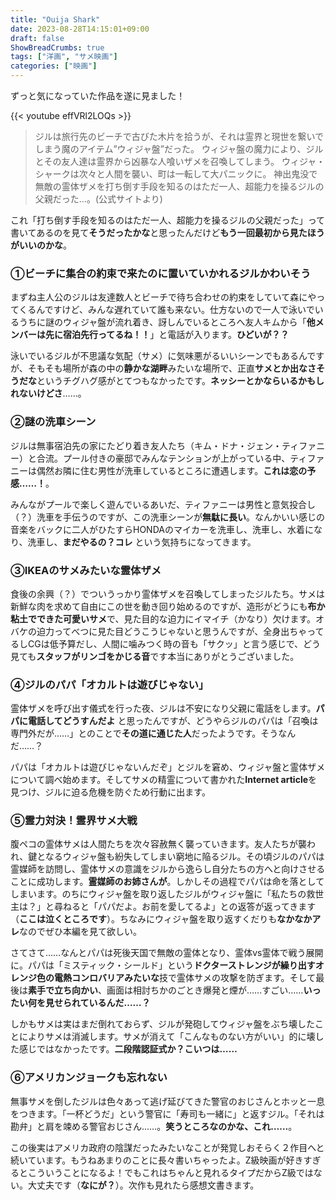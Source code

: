 ```yaml
---
title: "Ouija Shark"
date: 2023-08-28T14:15:01+09:00
draft: false
ShowBreadCrumbs: true
tags: ["洋画", "サメ映画"]
categories: ["映画"]
---
```


ずっと気になっていた作品を遂に見ました！

{{< youtube effVRl2LOQs >}}

>ジルは旅行先のビーチで古びた木片を拾うが、それは霊界と現世を繋いでしまう魔のアイテム”ウィジャ盤”だった。
>ウィジャ盤の魔力により、ジルとその友人達は霊界から凶暴な人喰いザメを召喚してしまう。
>ウィジャ・シャークは次々と人間を襲い、町は一転して大パニックに。
>神出鬼没で無敵の霊体ザメを打ち倒す手段を知るのはただ一人、超能力を操るジルの父親だった…。(公式サイトより)

これ「打ち倒す手段を知るのはただ一人、超能力を操るジルの父親だった」って書いてあるのを見て**そうだったかな**と思ったんだけど**もう一回最初から見たほうがいいのかな**。

### ①ビーチに集合の約束で来たのに置いていかれるジルかわいそう

まずね主人公のジルは友達数人とビーチで待ち合わせの約束をしていて森にやってくるんですけど、みんな遅れていて誰も来ない。仕方ないので一人で泳いでいるうちに謎のウィジャ盤が流れ着き、訝しんでいるところへ友人キムから「**他メンバーは先に宿泊先行ってるね！！**」と電話が入ります。**ひどいが？？**

泳いでいるジルが不思議な気配（サメ）に気味悪がるいいシーンでもあるんですが、そもそも場所が森の中の**静かな湖畔**みたいな場所で、正直**サメとか出なさそうだな**というチグハグ感がとてつもなかったです。**ネッシーとかならいるかもしれないけどさ**……。

### ②謎の洗車シーン

ジルは無事宿泊先の家にたどり着き友人たち（キム・ドナ・ジェン・ティファニー）と合流。プール付きの豪邸でみんなテンションが上がっている中、ティファニーは偶然お隣に住む男性が洗車しているところに遭遇します。**これは恋の予感……！**。

みんながプールで楽しく遊んでいるあいだ、ティファニーは男性と意気投合し（？）洗車を手伝うのですが、この洗車シーンが**無駄に長い**。なんかいい感じの音楽をバックに二人がひたすらHONDAのマイカーを洗車し、洗車し、水着になり、洗車し、**まだやるの？コレ** という気持ちになってきます。

### ③IKEAのサメみたいな霊体ザメ

食後の余興（？）でついうっかり霊体ザメを召喚してしまったジルたち。サメは新鮮な肉を求めて自由にこの世を動き回り始めるのですが、造形がどうにも**布か粘土でできた可愛いサメ**で、見た目的な迫力にイマイチ（かなり）欠けます。オバケの迫力ってべつに見た目どうこうじゃないと思うんですが、全身出ちゃってるしCGは低予算だし、人間に噛みつく時の音も「サクッ」と言う感じで、どう見ても**スタッフがリンゴをかじる音**です本当にありがとうございました。

### ④ジルのパパ「オカルトは遊びじゃない」

霊体ザメを呼び出す儀式を行った夜、ジルは不安になり父親に電話をします。**パパに電話してどうすんだよ** と思ったんですが、どうやらジルのパパは「召喚は専門外だが……」とのことで**その道に通じた人**だったようです。そうなんだ……？

パパは「オカルトは遊びじゃないんだぞ」とジルを窘め、ウィジャ盤と霊体ザメについて調べ始めます。そしてサメの精霊について書かれた**Internet article**を見つけ、ジルに迫る危機を防ぐため行動に出ます。

### ⑤霊力対決！霊界サメ大戦

腹ペコの霊体サメは人間たちを次々容赦無く襲っていきます。友人たちが襲われ、鍵となるウィジャ盤も紛失してしまい窮地に陥るジル。その頃ジルのパパは霊媒師を訪問し、霊体サメの意識をジルから逸らし自分たちの方へと向けさせることに成功します。**霊媒師のお姉さんが**。しかしその過程でパパは命を落としてしまいます。のちにウィジャ盤を取り返したジルがウィジャ盤に「私たちの救世主は？」と尋ねると「パパだよ。お前を愛してるよ」との返答が返ってきます（**ここは泣くところです**）。ちなみにウィジャ盤を取り返すくだりも**なかなかアレ**なのでぜひ本編を見て欲しい。

さてさて……なんとパパは死後天国で無敵の霊体となり、霊体vs霊体で戦う展開に。パパは「ミスティック・シールド」という**ドクターストレンジが繰り出すオレンジ色の電熱コンロバリアみたいな**技で霊体サメの攻撃を防ぎます。そして最後は**素手で立ち向かい**、画面は相討ちかのごとき爆発と煙が……すごい……**いったい何を見せられているんだ……？**

しかもサメは実はまだ倒れておらず、ジルが発砲してウィジャ盤をぶち壊したことによりサメは消滅します。サメが消えて「こんなものない方がいい」的に壊した感じではなかったです。**二段階認証式か？こいつは……**

### ⑥アメリカンジョークも忘れない

無事サメを倒したジルは色々あって逃げ延びてきた警官のおじさんとホッと一息をつきます。「一杯どうだ」という警官に「寿司も一緒に」と返すジル。「それは勘弁」と肩を竦める警官おじさん……。**笑うところなのかな、これ……**。

この後実はアメリカ政府の陰謀だったみたいなことが発覚しおそらく２作目へと続いています。もうねあまりのことに長々書いちゃったよ。Z級映画が好きすぎるとこういうことになるよ！でもこれはちゃんと見れるタイプだからZ級ではない。大丈夫です（**なにが？**）。次作も見れたら感想文書きます。
